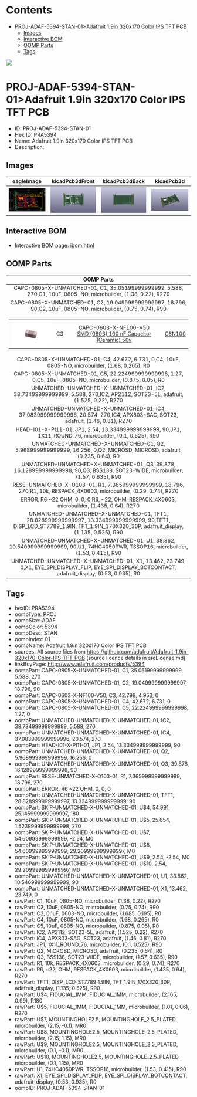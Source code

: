 



Contents
========

* [PROJ-ADAF-5394-STAN-01>Adafruit 1.9in 320x170 Color IPS TFT PCB](#proj-adaf-5394-stan-01adafruit-19in-320x170-color-ips-tft-pcb)
	* [Images](#images)
	* [Interactive BOM](#interactive-bom)
	* [OOMP Parts](#oomp-parts)
	* [Tags](#tags)
  
![][im]
# PROJ-ADAF-5394-STAN-01>Adafruit 1.9in 320x170 Color IPS TFT PCB

- ID: PROJ-ADAF-5394-STAN-01
- Hex ID: PRA5394
- Name: Adafruit 1.9in 320x170 Color IPS TFT PCB
- Description: 

## Images
  
  

|eagleImage|kicadPcb3dFront|kicadPcb3dBack|kicadPcb3d|
| :---: | :---: | :---: | :---: |
|[![eagleImage](eagleImage_140.png)](eagleImage_600.png)|[![kicadPcb3dFront](kicadPcb3dFront_140.png)](kicadPcb3dFront_600.png)|[![kicadPcb3dBack](kicadPcb3dBack_140.png)](kicadPcb3dBack_600.png)|[![kicadPcb3d](kicadPcb3d_140.png)](kicadPcb3d_600.png)|

## Interactive BOM

- Interactive BOM page: [ibom.html](kicad/bom/ibom.html)

## OOMP Parts
  

|OOMP Parts|
| :---: |
|CAPC-0805-X-UNMATCHED-01, C1, 35.05199999999999, 5.588, 270,C1, 10uF, 0805-NO, microbuilder, (1.38, 0.22), R270|
|CAPC-0805-X-UNMATCHED-01, C2, 19.049999999999997, 18.796, 90,C2, 10uF, 0805-NO, microbuilder, (0.75, 0.74), R90|
|<table><tr><td>![CAPC-0603-X-NF100-V50](https://raw.githubusercontent.com/oomlout/oomlout_OOMP_parts/main/CAPC-0603-X-NF100-V50/image_140.jpg)</td><td> C3</td><td>[CAPC-0603-X-NF100-V50<br>SMD (0603) 100 nF Capacitor (Ceramic) 50v](https://github.com/oomlout/oomlout_OOMP_parts/tree/main/CAPC-0603-X-NF100-V50/)</td><td>[C6N100](https://github.com/oomlout/oomlout_OOMP_parts/tree/main/CAPC-0603-X-NF100-V50/)</td></tr></table>|
|CAPC-0805-X-UNMATCHED-01, C4, 42.672, 6.731, 0,C4, 10uF, 0805-NO, microbuilder, (1.68, 0.265), R0|
|CAPC-0805-X-UNMATCHED-01, C5, 22.224999999999998, 1.27, 0,C5, 10uF, 0805-NO, microbuilder, (0.875, 0.05), R0|
|UNMATCHED-UNMATCHED-X-UNMATCHED-01, IC2, 38.73499999999999, 5.588, 270,IC2, AP2112, SOT23-5L, adafruit, (1.525, 0.22), R270|
|UNMATCHED-UNMATCHED-X-UNMATCHED-01, IC4, 37.083999999999996, 20.574, 270,IC4, APX803-SAG, SOT23, adafruit, (1.46, 0.81), R270|
|HEAD-I01-X-PI11-01, JP1, 2.54, 13.334999999999999, 90,JP1, 1X11_ROUND_76, microbuilder, (0.1, 0.525), R90|
|UNMATCHED-UNMATCHED-X-UNMATCHED-01, Q2, 5.968999999999999, 16.256, 0,Q2, MICROSD, MICROSD, adafruit, (0.235, 0.64), R0|
|UNMATCHED-UNMATCHED-X-UNMATCHED-01, Q3, 39.878, 16.128999999999998, 90,Q3, BSS138, SOT23-WIDE, microbuilder, (1.57, 0.635), R90|
|RESE-UNMATCHED-X-O103-01, R1, 7.365999999999999, 18.796, 270,R1, 10k, RESPACK_4X0603, microbuilder, (0.29, 0.74), R270|
|ERROR, R6 ~22 OHM, 0, 0, 0,R6, ~22, OHM, RESPACK_4X0603, microbuilder, (1.435, 0.64), R270|
|UNMATCHED-UNMATCHED-X-UNMATCHED-01, TFT1, 28.828999999999997, 13.334999999999999, 90,TFT1, DISP_LCD_ST7789_1.9IN, TFT_1.9IN_170X320_30P, adafruit_display, (1.135, 0.525), R90|
|UNMATCHED-UNMATCHED-X-UNMATCHED-01, U1, 38.862, 10.540999999999999, 90,U1, 74HC4050PWR, TSSOP16, microbuilder, (1.53, 0.415), R90|
|UNMATCHED-UNMATCHED-X-UNMATCHED-01, X1, 13.462, 23.749, 0,X1, EYE_SPI_DISPLAY_FLIP, EYE_SPI_DISPLAY_BOTCONTACT, adafruit_display, (0.53, 0.935), R0|

## Tags

- hexID: PRA5394
- oompType: PROJ
- oompSize: ADAF
- oompColor: 5394
- oompDesc: STAN
- oompIndex: 01
- oompName: Adafruit 1.9in 320x170 Color IPS TFT PCB
- sources: All source files from https://github.com/adafruit/Adafruit-1.9in-320x170-Color-IPS-TFT-PCB (source licence details in srcLicense.md)
- linkBuyPage: http://www.adafruit.com/products/5394
- oompPart: CAPC-0805-X-UNMATCHED-01, C1, 35.05199999999999, 5.588, 270
- oompPart: CAPC-0805-X-UNMATCHED-01, C2, 19.049999999999997, 18.796, 90
- oompPart: CAPC-0603-X-NF100-V50, C3, 42.799, 4.953, 0
- oompPart: CAPC-0805-X-UNMATCHED-01, C4, 42.672, 6.731, 0
- oompPart: CAPC-0805-X-UNMATCHED-01, C5, 22.224999999999998, 1.27, 0
- oompPart: UNMATCHED-UNMATCHED-X-UNMATCHED-01, IC2, 38.73499999999999, 5.588, 270
- oompPart: UNMATCHED-UNMATCHED-X-UNMATCHED-01, IC4, 37.083999999999996, 20.574, 270
- oompPart: HEAD-I01-X-PI11-01, JP1, 2.54, 13.334999999999999, 90
- oompPart: UNMATCHED-UNMATCHED-X-UNMATCHED-01, Q2, 5.968999999999999, 16.256, 0
- oompPart: UNMATCHED-UNMATCHED-X-UNMATCHED-01, Q3, 39.878, 16.128999999999998, 90
- oompPart: RESE-UNMATCHED-X-O103-01, R1, 7.365999999999999, 18.796, 270
- oompPart: ERROR, R6 ~22 OHM, 0, 0, 0
- oompPart: UNMATCHED-UNMATCHED-X-UNMATCHED-01, TFT1, 28.828999999999997, 13.334999999999999, 90
- oompPart: SKIP-UNMATCHED-X-UNMATCHED-01, U$4, 54.991, 25.145999999999997, 180
- oompPart: SKIP-UNMATCHED-X-UNMATCHED-01, U$5, 25.654, 1.5239999999999998, 270
- oompPart: SKIP-UNMATCHED-X-UNMATCHED-01, U$7, 54.60999999999999, -2.54, M0
- oompPart: SKIP-UNMATCHED-X-UNMATCHED-01, U$8, 54.60999999999999, 29.209999999999997, M0
- oompPart: SKIP-UNMATCHED-X-UNMATCHED-01, U$9, 2.54, -2.54, M0
- oompPart: SKIP-UNMATCHED-X-UNMATCHED-01, U$10, 2.54, 29.209999999999997, M0
- oompPart: UNMATCHED-UNMATCHED-X-UNMATCHED-01, U1, 38.862, 10.540999999999999, 90
- oompPart: UNMATCHED-UNMATCHED-X-UNMATCHED-01, X1, 13.462, 23.749, 0
- rawPart: C1, 10uF, 0805-NO, microbuilder, (1.38, 0.22), R270
- rawPart: C2, 10uF, 0805-NO, microbuilder, (0.75, 0.74), R90
- rawPart: C3, 0.1uF, 0603-NO, microbuilder, (1.685, 0.195), R0
- rawPart: C4, 10uF, 0805-NO, microbuilder, (1.68, 0.265), R0
- rawPart: C5, 10uF, 0805-NO, microbuilder, (0.875, 0.05), R0
- rawPart: IC2, AP2112, SOT23-5L, adafruit, (1.525, 0.22), R270
- rawPart: IC4, APX803-SAG, SOT23, adafruit, (1.46, 0.81), R270
- rawPart: JP1, 1X11_ROUND_76, microbuilder, (0.1, 0.525), R90
- rawPart: Q2, MICROSD, MICROSD, adafruit, (0.235, 0.64), R0
- rawPart: Q3, BSS138, SOT23-WIDE, microbuilder, (1.57, 0.635), R90
- rawPart: R1, 10k, RESPACK_4X0603, microbuilder, (0.29, 0.74), R270
- rawPart: R6, ~22, OHM, RESPACK_4X0603, microbuilder, (1.435, 0.64), R270
- rawPart: TFT1, DISP_LCD_ST7789_1.9IN, TFT_1.9IN_170X320_30P, adafruit_display, (1.135, 0.525), R90
- rawPart: U$4, FIDUCIAL_1MM, FIDUCIAL_1MM, microbuilder, (2.165, 0.99), R180
- rawPart: U$5, FIDUCIAL_1MM, FIDUCIAL_1MM, microbuilder, (1.01, 0.06), R270
- rawPart: U$7, MOUNTINGHOLE2.5, MOUNTINGHOLE_2.5_PLATED, microbuilder, (2.15, -0.1), MR0
- rawPart: U$8, MOUNTINGHOLE2.5, MOUNTINGHOLE_2.5_PLATED, microbuilder, (2.15, 1.15), MR0
- rawPart: U$9, MOUNTINGHOLE2.5, MOUNTINGHOLE_2.5_PLATED, microbuilder, (0.1, -0.1), MR0
- rawPart: U$10, MOUNTINGHOLE2.5, MOUNTINGHOLE_2.5_PLATED, microbuilder, (0.1, 1.15), MR0
- rawPart: U1, 74HC4050PWR, TSSOP16, microbuilder, (1.53, 0.415), R90
- rawPart: X1, EYE_SPI_DISPLAY_FLIP, EYE_SPI_DISPLAY_BOTCONTACT, adafruit_display, (0.53, 0.935), R0
- oompID: PROJ-ADAF-5394-STAN-01



[im]: kicadPcb3d_450.png
